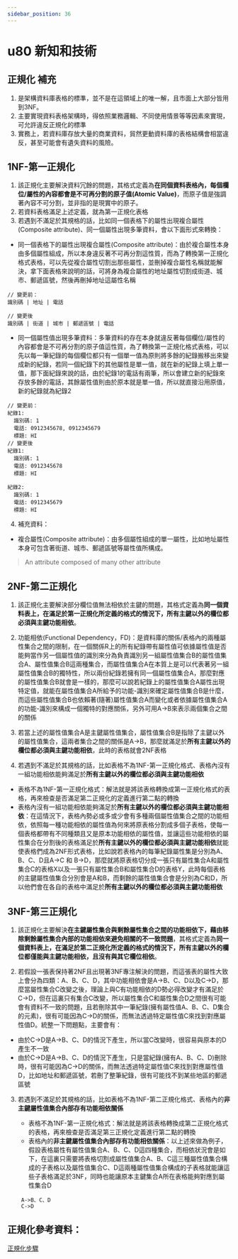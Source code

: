 ```yaml
---
sidebar_position: 36
---
```


# u80 新知和技術 


## 正規化 補充
1. 是架構資料庫表格的標準，並不是在這領域上的唯一解，且市面上大部分皆用到3NF。
2. 主要實現資料表格架構時，得依照業務邏輯、不同使用情景等等因素來實現，可允許違反正規化的標準
3. 實務上，若資料庫存放大量的商業資料，貿然更動資料庫的表格結構會相當違反，甚至可能會有遺失資料的風險。

## 1NF-第一正規化
1. 該正規化主要解決資料冗餘的問題，其格式定義為**在同個資料表格內，每個欄位/屬性的內容都會是不可再分割的原子值(Atomic Value)**，而原子值是強調著內容不可分割，並非指的是現實中的原子。
2. 若資料表格滿足上述定義，就為第一正規化表格
3. 若遇到不滿足於其規格的話，比如同一個表格下的屬性出現複合屬性(Composite attribute)、同一個屬性出現多筆資料，會以下面形式來轉換：
  - 同一個表格下的屬性出現複合屬性(Composite attribute)：由於複合屬性本身由多個屬性組成，所以本身違反著不可再分割這性質，而為了轉換第一正規化格式表格，可以先從複合屬性切割出那些屬性，並刪掉複合屬性名稱就能解決，拿下面表格來說明的話，可將身為複合屬性的地址屬性切割成街道、城市、郵遞區號，然後再刪掉地址這屬性名稱
  ```
  // 變更前：
  識別碼 | 地址 | 電話

  // 變更後
  識別碼 | 街道 | 城市 | 郵遞區號 | 電話
  ```
  - 同一個屬性值出現多筆資料：多筆資料的存在本身就違反著每個欄位/屬性的內容都會是不可再分割的原子值這性質，為了轉換第一正規化格式表格，可以先以每一筆紀錄的每個欄位都只有一個單一值為原則將多餘的紀錄搬移出來變成新的紀錄，若同一個紀錄下的其他屬性是單一值，就在新的紀錄上填上單一值，那下面紀錄來說的話，由於紀錄1的電話有兩筆，所以會建立新的紀錄來存放多餘的電話，其餘屬性值則由於原本就是單一值，所以就直接沿用原值，新的紀錄就為紀錄2
  ```
  // 變更前：
  紀錄1:
    識別碼: 1
    電話: 0912345678, 0912345679
    標題: HI
  // 變更後
  紀錄1:
    識別碼: 1
    電話: 0912345678
    標題: HI
  
  紀錄2:
    識別碼: 1
    電話: 0912345679
    標題: HI
  ```
4. 補充資料：
  - 複合屬性(Composite attribute)：由多個屬性組成的單一屬性，比如地址屬性本身可包含著街道、城市、郵遞區號等屬性值所構成。
  > An attribute composed of many other attribute



## 2NF-第二正規化
1. 該正規化主要解決部分欄位值無法相依於主鍵的問題，其格式定義為**同一個資料表上，在滿足於第一正規化所定義的格式的情況下，所有主鍵以外的欄位都必須與主鍵功能相依**。
2. 功能相依(Functional Dependency，FD)：是資料庫的關係/表格內的兩種屬性集合之間的限制，在一個關係R上的所有紀錄帶有屬性值可依據屬性值是否能夠當作另一個屬性值的識別來分為負責識別另一組屬性值集合B的屬性值集合A、屬性值集合B這兩種集合，而屬性值集合A在本質上是可以代表著另一組屬性值集合B的獨特性，所以兩份紀錄若擁有同一個屬性值集合A，那麼對應的屬性值集合B就會是一樣的，那麼可以說若紀錄上的屬性值集合A屬性出現特定值，就能在屬性值集合A所給予的功能-識別來確定屬性值集合B是什麼，而這些屬性值集合B也依賴著(隨著)屬性值集合A而變化或者依據屬性值集合A的功能-識別來構成一個獨特的對應關係，另外可用A->B來表示兩個集合之間的關係

3. 若當上述的屬性值集合A是主鍵屬性值集合，屬性值集合B是指除了主鍵以外的屬性值集合，這兩者集合之間的關係是A->B，那麼就滿足於**所有主鍵以外的欄位都必須與主鍵功能相依**，此時的表格就會2NF表格


4. 若遇到不滿足於其規格的話，比如表格不為1NF-第一正規化格式、表格內沒有一組功能相依能夠滿足於**所有主鍵以外的欄位都必須與主鍵功能相依**
  - 表格不為1NF-第一正規化格式：解法就是將該表格轉換成第一正規化格式的表格，再來檢查是否滿足第二正規化的定義進行第二點的轉換
  - 表格內沒有一組功能相依能夠滿足於**所有主鍵以外的欄位都必須與主鍵功能相依**：在這情況下，表格內勢必或多或少會有多種兩個屬性值集合之間的功能相依，依照每一種功能相依的屬性值為何來將原表格分割成多個子表格，使每一個表格都帶有不同種類且又是原本功能相依的屬性值，並讓這些功能相依的屬性集合在分割後的表格滿足於**所有主鍵以外的欄位都必須與主鍵功能相依**就能使表格們成為2NF形式表格，比如說若表格內的每筆紀錄屬性集是分別為A、B、C、D且A->C 和 B->D，那麼就將原表格切分成一張只有屬性集合A和屬性集合C的表格X以及一張只有屬性集合B和屬性集合D的表格Y，此時每個表格的主鍵屬性值集合分別會是A和B，而剩餘的屬性值集合會是分別為C和D，所以他們會在各自的表格中滿足於**所有主鍵以外的欄位都必須與主鍵功能相依**



## 3NF-第三正規化
1. 該正規化主要解決**在主鍵屬性集合與剩餘屬性集合之間的功能相依下，藉由移除剩餘屬性集合內部的功能相依來避免相關的不一致問題**，其格式定義為**同一個資料表上，在滿足於第二正規化所定義的格式的情況下，所有主鍵以外的欄位都僅能與主鍵功能相依，且沒有與其它欄位相依**。

2. 若假設一張表保持著2NF且出現著3NF專注解決的問題，而這張表的屬性大致上會分為四類：A、B、C、D，其中功能相依會是A->B、C、D以及C->D，那麼當屬性集合C改變之後，理論上與C有功能相依的D勢必得改變才有滿足於C->D，但在這裏只有集合C改變，所以屬性集合C和屬性集合D之間很有可能會有資料不一致的問題，且若刪除其中一筆紀錄(擁有屬性值A、B、C、D集合的元素)，很有可能因為C->D的關係，而無法透過特定屬性值C來找到對應屬性值D。統整一下問題點，主要會有：
  - 由於C->D是A->B、C、D的情況下產生，所以當C改變時，很容易與原本的D產生不一致
  - 由於C->D是A->B、C、D的情況下產生，只是當紀錄(擁有A、B、C、D)刪除時，很有可能因為C->D的關係，而無法透過特定屬性值C來找到對應屬性值D，比如地址和郵遞區號，若刪了整筆紀錄，很有可能找不到某些地區的郵遞區號
3. 若遇到不滿足於其規格的話，比如表格不為1NF-第二正規化格式、表格內的**非主鍵屬性值集合內部存有功能相依關係**
   - 表格不為1NF-第一正規化格式：解法就是將該表格轉換成第二正規化格式的表格，再來檢查是否滿足第三正規化定義進行第二點的轉換
   - 表格內的**非主鍵屬性值集合內部存有功能相依關係**：以上述來做為例子，假設表格屬性有屬性值集合A、B、C、D這四種集合，而相依狀況會是如下，在這裏只需要將表格切割成屬性值集合A、B、C這三種屬性值集合構成的子表格以及屬性值集合C、D這兩種屬性值集合構成的子表格就能讓這些子表格滿足於3NF，同時也能讓原本主鍵集合A所在表格能夠對應到屬性集合D

   ```
    A->B、C、D
    C->D
   ```


## 正規化參考資料：
[正規化步驟](http://www.tsnien.idv.tw/DataBase_WebBook/chap10/10-5%20正規化步驟.html)